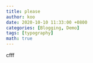 ```yaml
---
title: please
author: koo
date: 2020-10-10 11:33:00 +0800
categories: [Blogging, Demo]
tags: [typography]
math: true
---
```


cfff
